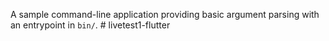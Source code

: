 A sample command-line application providing basic argument parsing with an entrypoint in `bin/`.
#   l i v e t e s t 1 - f l u t t e r  
 